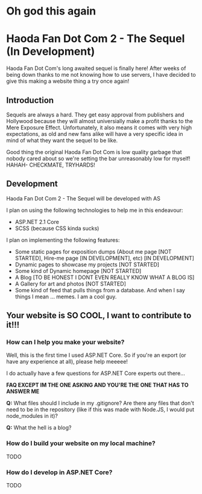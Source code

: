 # Oh god this again

# Haoda Fan Dot Com 2 - The Sequel (In Development) 
Haoda Fan Dot Com's long awaited sequel is finally here! After weeks of being down thanks to me not knowing how to use servers, I have decided to give this making a website thing a try once again! 

## Introduction

Sequels are always a hard. They get easy approval from publishers and Hollywood because they will almost universially make a profit thanks to the Mere Exposure Effect. Unfortunately, it also means it comes with very high expectations, as old and new fans alike will have a very specific idea in mind of what they want the sequel to be like.

Good thing the original Haoda Fan Dot Com is low quality garbage that nobody cared about so we're setting the bar unreasonably low for myself! HAHAH- CHECKMATE, TRYHARDS!

## Development

Haoda Fan Dot Com 2 - The Sequel will be developed with AS

I plan on using the following technologies to help me in this endeavour:
- ASP.NET 2.1 Core
- SCSS (because CSS kinda sucks)

I plan on implementing the following features:
- Some static pages for exposition dumps (About me page [NOT STARTED], Hire-me page [IN DEVELOPMENT], etc) [IN DEVELOPMENT]
- Dynamic pages to showcase my projects [NOT STARTED]
- Some kind of Dynamic homepage [NOT STARTED]
- A Blog [TO BE HONEST I DONT EVEN REALLY KNOW WHAT A BLOG IS]
- A Gallery for art and photos [NOT STARTED]
- Some kind of feed that pulls things from a database. And when I say things I mean ... memes. I am a cool guy.

## Your website is SO COOL, I want to contribute to it!!!

### How can I help you make your website? 

Well, this is the first time I used ASP.NET Core. So if you're an export (or have any experience at all), please help meeeee! 

I do actually have a few questions for ASP.NET Core experts out there... 

**FAQ EXCEPT IM THE ONE ASKING AND YOU'RE THE ONE THAT HAS TO ANSWER ME**

**Q:** What files should I include in my .gitignore? Are there any files that don't need to be in the repository (like if this was made with Node.JS, I would put node_modules in it)? 

**Q:** What the hell is a blog?

### How do I build your website on my local machine?

TODO

### How do I develop in ASP.NET Core?

TODO
